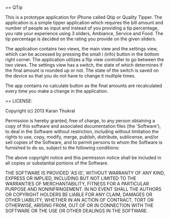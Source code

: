 == QTip

This is a prototype application for iPhone called Qtip or Quality Tipper. The application is a simple tipper application
which requires the bill amount and number of people as input and instead of you providing a tip percentage, you rate your experience
using 3 sliders, Ambiance, Service and Food. The tip percentage is decided on the rating you provide on the given sliders.

The application contains two views, the main view and the settings view, which can be accessed by pressing the small
i (info) button in the bottom right corner. The application utilizes a flip view controller to go between the two views.
The settings view has a switch, the state of which determines if the final amount is rounded up or not. The state of the switch is
saved on the device so that you do not have to change it multiple times.

The app contains no calculate button as the final amounts are recalculated every time you make a change in the application.

== LICENSE:

Copyright (c) 2013 Karan Thukral

Permission is hereby granted, free of charge, to any person obtaining
a copy of this software and associated documentation files (the
'Software'), to deal in the Software without restriction, including
without limitation the rights to use, copy, modify, merge, publish,
distribute, sublicense, and/or sell copies of the Software, and to
permit persons to whom the Software is furnished to do so, subject to
the following conditions:

The above copyright notice and this permission notice shall be
included in all copies or substantial portions of the Software.

THE SOFTWARE IS PROVIDED 'AS IS', WITHOUT WARRANTY OF ANY KIND,
EXPRESS OR IMPLIED, INCLUDING BUT NOT LIMITED TO THE WARRANTIES OF
MERCHANTABILITY, FITNESS FOR A PARTICULAR PURPOSE AND NONINFRINGEMENT.
IN NO EVENT SHALL THE AUTHORS OR COPYRIGHT HOLDERS BE LIABLE FOR ANY
CLAIM, DAMAGES OR OTHER LIABILITY, WHETHER IN AN ACTION OF CONTRACT,
TORT OR OTHERWISE, ARISING FROM, OUT OF OR IN CONNECTION WITH THE
SOFTWARE OR THE USE OR OTHER DEALINGS IN THE SOFTWARE.
